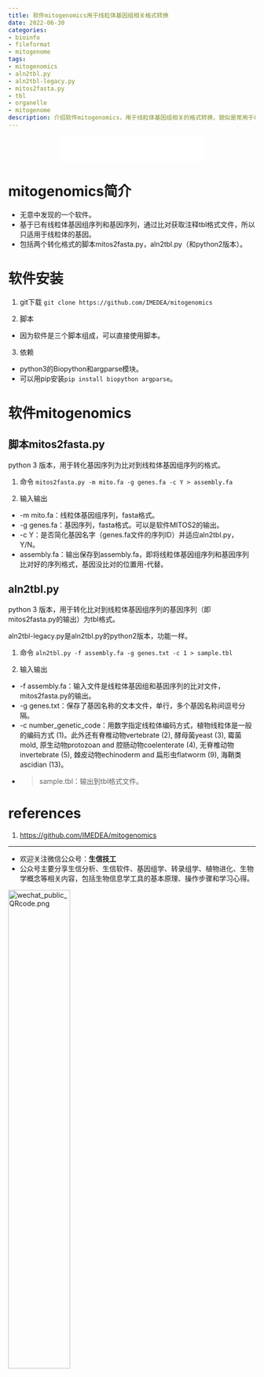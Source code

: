 ```yaml
---
title: 软件mitogenomics用于线粒体基因组相关格式转换
date: 2022-06-30
categories: 
- bioinfo
- fileformat
- mitogenome
tags: 
- mitogenomics
- aln2tbl.py
- aln2tbl-legacy.py
- mitos2fasta.py
- tbl
- organelle
- mitogenome
description: 介绍软件mitogenomics，用于线粒体基因组相关的格式转换，貌似是常用于动物线粒体数据的软件，常用于软件MITOS2的后续分析。
---
```


<div align="middle"><iframe frameborder="no" border="0" marginwidth="0" marginheight="0" width=298 height=52 src="//music.163.com/outchain/player?type=2&id=27901965&auto=1&height=32"></iframe></div>

# mitogenomics简介
- 无意中发现的一个软件。
- 基于已有线粒体基因组序列和基因序列，通过比对获取注释tbl格式文件，所以只适用于线粒体的基因。
- 包括两个转化格式的脚本mitos2fasta.py，aln2tbl.py（和python2版本）。

# 软件安装
1. git下载
`git clone https://github.com/IMEDEA/mitogenomics`

2. 脚本
- 因为软件是三个脚本组成，可以直接使用脚本。

3. 依赖
- python3的Biopython和argparse模块。
- 可以用pip安装`pip install biopython argparse`。

# 软件mitogenomics
## 脚本mitos2fasta.py
python 3 版本，用于转化基因序列为比对到线粒体基因组序列的格式。

1. 命令
`mitos2fasta.py -m mito.fa -g genes.fa -c Y > assembly.fa`

2. 输入输出
- -m mito.fa：线粒体基因组序列，fasta格式。
- -g genes.fa：基因序列，fasta格式。可以是软件MITOS2的输出。
- -c Y：是否简化基因名字（genes.fa文件的序列ID）并适应aln2tbl.py，Y/N。
- assembly.fa：输出保存到assembly.fa，即将线粒体基因组序列和基因序列比对好的序列格式，基因没比对的位置用-代替。

## aln2tbl.py
python 3 版本，用于转化比对到线粒体基因组序列的基因序列（即mitos2fasta.py的输出）为tbl格式。

aln2tbl-legacy.py是aln2tbl.py的python2版本，功能一样。

1. 命令
`aln2tbl.py -f assembly.fa -g genes.txt -c 1 > sample.tbl`

2. 输入输出
- -f assembly.fa：输入文件是线粒体基因组和基因序列的比对文件，mitos2fasta.py的输出。
- -g genes.txt：保存了基因名称的文本文件，单行，多个基因名称间逗号分隔。
- -c number_genetic_code：用数字指定线粒体编码方式，植物线粒体是一般的编码方式 (1)。此外还有脊椎动物vertebrate (2), 酵母菌yeast (3), 霉菌mold, 原生动物protozoan and 腔肠动物coelenterate (4), 无脊椎动物invertebrate (5), 棘皮动物echinoderm and 扁形虫flatworm (9), 海鞘类ascidian (13)。
- > sample.tbl：输出到tbl格式文件。

# references
1. https://github.com/IMEDEA/mitogenomics

-------

- 欢迎关注微信公众号：**生信技工**
- 公众号主要分享生信分析、生信软件、基因组学、转录组学、植物进化、生物学概念等相关内容，包括生物信息学工具的基本原理、操作步骤和学习心得。

<img src="https://github.com/yanzhongsino/yanzhongsino.github.io/blob/hexo/source/wechat/Wechat_public_qrcode.jpg?raw=true" width=50% title="wechat_public_QRcode.png" align=center/>
